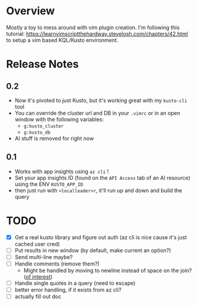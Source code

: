 # Overview
Mostly a toy to mess around with vim plugin creation. 
I'm following this tutorial: https://learnvimscriptthehardway.stevelosh.com/chapters/42.html to setup a vim based KQL/Kusto environment.

# Release Notes

## 0.2
- Now it's pivoted to just Kusto, but it's working great with my `kusto-cli` tool
- You can override the cluster url and DB in your `.vimrc` or in an open window with the following variables:
    - `g:kusto_cluster`
    - `g:kusto_db`
- AI stuff is removed for right now

## 0.1
- Works with app insights using `az cli` !
- Set your app insights ID (found on the `API Access` tab of an AI resource) using the ENV `KUSTO_APP_ID`
- then just run with `<localleader>r`, it'll run up and down and build the query

# TODO
- [x] Get a real kusto library and figure out auth (az cli is nice cause it's just cached user cred)
- [ ] Put results in new window (by default, make current an option?)
- [ ] Send multi-line maybe?
- [ ] Handle comments (remove them?)
  - Might be handled by moving to newline instead of space on the join? ([of interest](https://stackoverflow.com/questions/10526011/does-vimscript-allow-multi-line-strings))
- [ ] Handle single quotes in a query (need to escape)
- [ ] better error handling, if it exists from az cli?
- [ ] actually fill out doc
